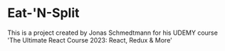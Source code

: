# Eat-'N-Split

This is a project created by Jonas Schmedtmann for his UDEMY course 'The Ultimate React Course 2023: React, Redux & More'
